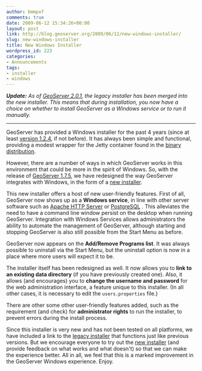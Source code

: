 ```yaml
---
author: bmmpxf
comments: true
date: 2009-06-12 15:34:26+00:00
layout: post
link: http://blog.geoserver.org/2009/06/12/new-windows-installer/
slug: new-windows-installer
title: New Windows Installer
wordpress_id: 223
categories:
- Announcements
tags:
- installer
- windows
---
```


_**Update:**  As of [GeoServer 2.0.1](http://geoserver.org/display/GEOS/GeoServer+2.0.1), the legacy installer has been merged into the new installer.  This means that during installation, you now have a choice on whether to install GeoServer as a Windows service or to run it manually._



* * *



GeoServer has provided a Windows installer for the past 4 years (since at least [version 1.2.4](http://geoserver.org/display/GEOS/GeoServer+1.2.4), if not before).  It has always been simple and functional, providing a modest wrapper for the Jetty container found in the [binary distribution](http://geoserver.org/display/GEOS/Stable).

However, there are a number of ways in which GeoServer works in this environment that could be more in the spirit of Windows.  So, with the release of [GeoServer 1.7.5](http://geoserver.org/display/GEOS/GeoServer+1.7.5), we have redesigned the way GeoServer integrates with Windows,  in the form of a [new installer](http://downloads.sourceforge.net/geoserver/geoserver-1.7.5-ng.exe).

This new installer offers a host of new user-friendly features.  First of all, GeoServer now shows up as a **Windows service**, in line with other server software such as [Apache HTTP Server](http://httpd.apache.org/) or [PostgreSQL](http://www.postgresql.org/) .  This alleviates the need to have a command line window persist on the desktop when running GeoServer.  Integration with Windows Services allows administrators the ability to automate the management of GeoServer, although starting and stopping GeoServer is also still possible from the Start Menu as before.

GeoServer now appears on the **Add/Remove Programs list**.  It was always possible to uninstall via the Start Menu, but the uninstall option is now in a place where more users will expect it to be.

The installer itself has been redesigned as well.  It now allows you to **link to an existing data directory** (if you have previously created one).  Also, it allows (and encourages) you to **change the username and password** for the web administration interface, a feature unique to this installer.  (In all other cases, it is necessary to edit the `users.properties` file.)

There are other some other user-friendly features added, such as the requirement (and check) for **administrator rights** to run the installer, to prevent errors during the install process.

Since this installer is very new and has not been tested on all platforms, we have included a link to the [legacy installer](http://downloads.sourceforge.net/geoserver/geoserver-1.7.5.exe) that functions just like previous versions.  But we encourage everyone to try out the [new installer](http://downloads.sourceforge.net/geoserver/geoserver-1.7.5-ng.exe) (and provide feedback on what works and what doesn't) so that we can make the experience better.  All in all, we feel that this is a marked improvement in the GeoServer Windows experience.  Enjoy.
